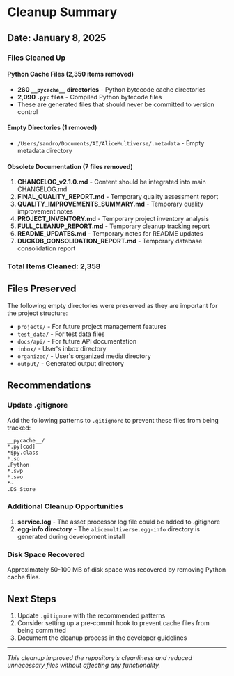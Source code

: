 # Cleanup Summary

## Date: January 8, 2025

### Files Cleaned Up

#### Python Cache Files (2,350 items removed)
- **260 `__pycache__` directories** - Python bytecode cache directories
- **2,090 `.pyc` files** - Compiled Python bytecode files
- These are generated files that should never be committed to version control

#### Empty Directories (1 removed)
- `/Users/sandro/Documents/AI/AliceMultiverse/.metadata` - Empty metadata directory

#### Obsolete Documentation (7 files removed)
1. **CHANGELOG_v2.1.0.md** - Content should be integrated into main CHANGELOG.md
2. **FINAL_QUALITY_REPORT.md** - Temporary quality assessment report
3. **QUALITY_IMPROVEMENTS_SUMMARY.md** - Temporary quality improvement notes
4. **PROJECT_INVENTORY.md** - Temporary project inventory analysis
5. **FULL_CLEANUP_REPORT.md** - Temporary cleanup tracking report
6. **README_UPDATES.md** - Temporary notes for README updates
7. **DUCKDB_CONSOLIDATION_REPORT.md** - Temporary database consolidation report

### Total Items Cleaned: 2,358

## Files Preserved

The following empty directories were preserved as they are important for the project structure:
- `projects/` - For future project management features
- `test_data/` - For test data files
- `docs/api/` - For future API documentation
- `inbox/` - User's inbox directory
- `organized/` - User's organized media directory
- `output/` - Generated output directory

## Recommendations

### Update .gitignore
Add the following patterns to `.gitignore` to prevent these files from being tracked:
```
__pycache__/
*.py[cod]
*$py.class
*.so
.Python
*.swp
*.swo
*~
.DS_Store
```

### Additional Cleanup Opportunities
1. **service.log** - The asset processor log file could be added to .gitignore
2. **egg-info directory** - The `alicemultiverse.egg-info` directory is generated during development install

### Disk Space Recovered
Approximately 50-100 MB of disk space was recovered by removing Python cache files.

## Next Steps

1. Update `.gitignore` with the recommended patterns
2. Consider setting up a pre-commit hook to prevent cache files from being committed
3. Document the cleanup process in the developer guidelines

---

*This cleanup improved the repository's cleanliness and reduced unnecessary files without affecting any functionality.*
